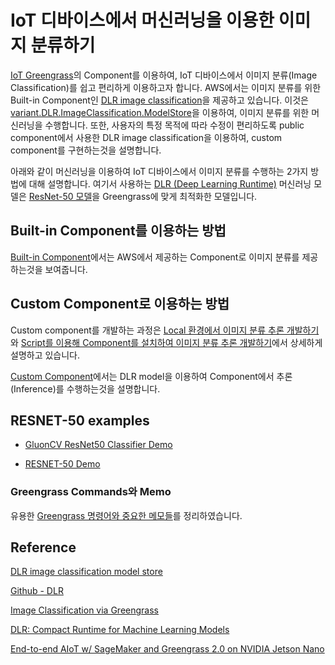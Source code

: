 # IoT 디바이스에서 머신러닝을 이용한 이미지 분류하기

[IoT Greengrass](https://github.com/kyopark2014/iot-greengrass)의 Component를 이용하여, IoT 디바이스에서 이미지 분류(Image Classification)를 쉽고 편리하게 이용하고자 합니다. AWS에서는 이미지 분류를 위한 Built-in Component인 [DLR image classification](https://docs.aws.amazon.com/greengrass/v2/developerguide/dlr-image-classification-component.html)을 제공하고 있습니다. 이것은 [variant.DLR.ImageClassification.ModelStore](https://docs.aws.amazon.com/greengrass/v2/developerguide/dlr-image-classification-model-store-component.html)을 이용하여, 이미지 분류를 위한 머신러닝을 수행합니다. 또한, 사용자의 특정 목적에 따라 수정이 편리하도록 public component에서 사용한 DLR image classification을 이용하여, custom component를 구현하는것을 설명합니다. 

아래와 같이 머신러닝을 이용하여 IoT 디바이스에서 이미지 분류를 수행하는 2가지 방법에 대해 설명합니다. 여기서 사용하는 [DLR (Deep Learning Runtime)](https://github.com/neo-ai/neo-ai-dlr) 머신러닝 모델은 [ResNet-50 모델](https://viso.ai/deep-learning/resnet-residual-neural-network/)을 Greengrass에 맞게 최적화한 모델입니다. 

## Built-in Component를 이용하는 방법

[Built-in Component](https://github.com/kyopark2014/image-classification-via-iot-greengrass/blob/main/built-in-component.md)에서는 AWS에서 제공하는 Component로 이미지 분류를 제공하는것을 보여줍니다. 


## Custom Component로 이용하는 방법

Custom component를 개발하는 과정은 [Local 환경에서 이미지 분류 추론 개발하기](https://github.com/kyopark2014/image-classification-via-iot-greengrass/tree/main/dev/local)와 [Script를 이용해 Component를 설치하여 이미지 분류 추론 개발하기](https://github.com/kyopark2014/image-classification-via-iot-greengrass/tree/main/dev/script)에서 상세하게 설명하고 있습니다. 

[Custom Component](https://github.com/kyopark2014/image-classification-via-iot-greengrass/blob/main/custom-component.md)에서는 DLR model을 이용하여 Component에서 추론(Inference)를 수행하는것을 설명합니다. 

## RESNET-50 examples

- [GluonCV ResNet50 Classifier Demo](https://aws.amazon.com/marketplace/ai/model-evaluation?productId=587dc453-b6d6-487e-abc4-133b4bd3a0ed)

- [RESNET-50 Demo](https://aws.amazon.com/marketplace/ai/model-evaluation?productId=cc879d3b-e759-4270-9afb-ceb50d2f7fe6)

 

### Greengrass Commands와 Memo

유용한 [Greengrass 명령어와 중요한 메모들](https://github.com/kyopark2014/iot-greengrass/blob/main/greengrass-commands.md)를 정리하였습니다.


## Reference

[DLR image classification model store](https://docs.aws.amazon.com/greengrass/v2/developerguide/dlr-image-classification-model-store-component.html)

[Github - DLR](https://github.com/neo-ai/neo-ai-dlr)

[Image Classification via Greengrass](https://catalog.us-east-1.prod.workshops.aws/workshops/5ecc2416-f956-4273-b729-d0d30556013f/en-US/chapter7-ml/10-step1)


[DLR: Compact Runtime for Machine Learning Models](https://neo-ai-dlr.readthedocs.io/en/latest/index.html)

[End-to-end AIoT w/ SageMaker and Greengrass 2.0 on NVIDIA Jetson Nano](https://github.com/daekeun-ml/aiot-e2e-sagemaker-greengrass-v2-nvidia-jetson)

